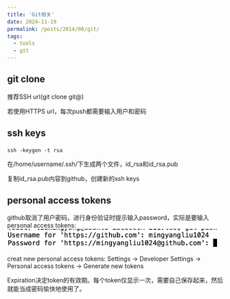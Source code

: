 ```yaml
---
title: 'Git相关'
date: 2024-11-19
permalink: /posts/2014/08/git/
tags:
  - tools
  - git
---
```


## git clone
推荐SSH url(git clone git@)

若使用HTTPS url，每次push都需要输入用户和密码

## ssh keys
`ssh -keygen -t rsa`

在/home/username/.ssh/下生成两个文件，id_rsa和id_rsa.pub

复制id_rsa.pub内容到github，创建新的ssh keys

## personal access tokens
github取消了用户密码，进行身份验证时提示输入password，实际是要输入personal access tokens:
![test](/images/git1.png)


creat new personal access tokens: Settings -> Developer Settings -> Personal access tokens -> Generate new tokens

Expiration决定token的有效期。每个token仅显示一次，需要自己保存起来，然后就能当成密码愉快地使用了。